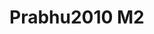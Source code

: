 <a name="material" />

# Prabhu2010 M2
<script type="application/ld+json">
  {
    "@context": "https://schema.org/",
    "@type": "ChemicalSubstance",
    "http://purl.org/dc/terms/conformsTo":
      {
        "@type": "CreativeWork",
        "@id": "https://bioschemas.org/profiles/ChemicalSubstance/0.4-RELEASE/"
      },
    "@id": "https://egonw.github.io/nanowiki/nanowiki431.html#material",
    "name": "Prabhu2010 M2",
    "sameAs: "http://127.0.0.1/mediawiki/index.php/Special:URIResolver/Prabhu2010_M2"
  }
</script>

